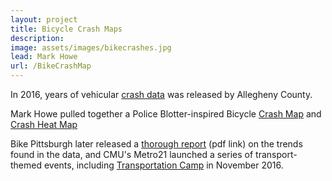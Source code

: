 ```yaml
---
layout: project
title: Bicycle Crash Maps
description: 
image: assets/images/bikecrashes.jpg
lead: Mark Howe
url: /BikeCrashMap
---
```


In 2016, years of vehicular [crash data](https://data.wprdc.org/dataset/allegheny-county-crash-data) was released by Allegheny County.

Mark Howe pulled together a Police Blotter-inspired Bicycle [Crash Map](/BikeCrashMap) and [Crash Heat Map](/CrashHeatMap)

Bike Pittsburgh later released a [thorough report](http://www.bikepgh.org/wp-content/uploads/2016/11/BikePGH-crash-report.pdf) (pdf link) on the trends found in the data, and CMU's Metro21 launched a series of transport-themed events, including [Transportation Camp](http://transportationcamp.org/events/pgh-2016/) in November 2016.